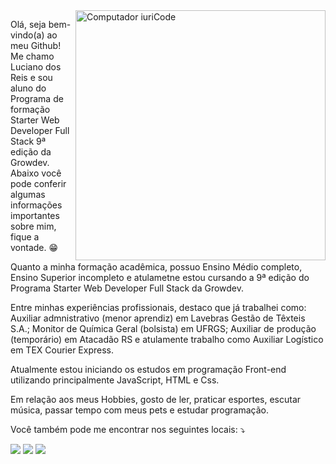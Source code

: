  <img src="https://raw.githubusercontent.com/MicaelliMedeiros/micaellimedeiros/master/image/computer-illustration.png" min-width="400px" max-width="400px" width="400px" align="right" alt="Computador iuriCode">

<p align="left"> Olá, seja bem-vindo(a) ao meu Github! Me chamo Luciano dos Reis e sou aluno do Programa de formação Starter Web Developer Full Stack 9ª edição da Growdev. Abaixo você pode conferir algumas informações importantes sobre mim, fique a vontade. 😁
</p>

<p align="left"> Quanto a minha formação acadêmica, possuo Ensino Médio completo, Ensino Superior incompleto e atulametne estou cursando a 9ª edição do Programa Starter Web Developer Full Stack da Growdev.
</p>

<p align="left"> Entre minhas experiências profissionais, destaco que já trabalhei como: Auxiliar admnistrativo (menor aprendiz) em Lavebras Gestão de Têxteis S.A.; Monitor de Química Geral (bolsista) em UFRGS; Auxiliar de produção (temporário) em Atacadão RS e atulamente trabalho como Auxiliar Logístico em TEX Courier Express.
</p>

<p align="left"> Atualmente estou iniciando os estudos em programação Front-end utilizando principalmente JavaScript, HTML e Css.
</p>

<p align="left"> Em relação aos meus Hobbies, gosto de ler, praticar esportes, escutar música, passar tempo com meus pets e estudar programação.
</p>

<p align="left">
  Você também pode me encontrar nos seguintes locais: ⤵️
</p>

<p align="left">
  <a href="mailto:lucianoreisrosa5@gmail.com" alt="Gmail">
  <img src="https://img.shields.io/badge/-Gmail-FF0000?style=flat-square&labelColor=FF0000&logo=gmail&logoColor=white&link=LINK-DO-SEU-EMAIL" /></a>

  <a href="https://www.facebook.com/luciano.dosreis.180" alt="Facebook">
  <img src="https://img.shields.io/badge/-Facebook-3b5998?style=flat-square&labelColor=3b5998&logo=facebook&logoColor=white&link=LINK-DO-SEU-FACEBOOK"/></a>

  <a href="https://www.instagram.com/luciano.dosreis.180/" alt="Instagram">
  <img src="https://img.shields.io/badge/-Instagram-DF0174?style=flat-square&labelColor=DF0174&logo=instagram&logoColor=white&link=LINK-DO-SEU-INSTAGRAM"/></a>
</p>  
